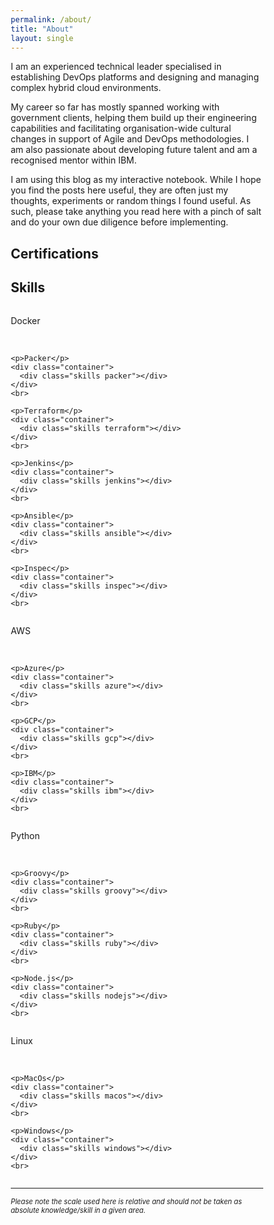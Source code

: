 ```yaml
---
permalink: /about/
title: "About"
layout: single
---
```


I am an experienced technical leader specialised in establishing DevOps platforms and designing and managing complex hybrid cloud environments.

My career so far has mostly spanned working with government clients, helping them build up their engineering capabilities and facilitating organisation-wide cultural changes in support of Agile and DevOps methodologies. I am also passionate about developing future talent and am a recognised mentor within IBM.

I am using this blog as my interactive notebook. While I hope you find the posts here useful, they are often just my thoughts, experiments or random things I found useful. As such, please take anything you read here with a pinch of salt and do your own due diligence before implementing.

## Certifications

<div data-iframe-width="150" data-iframe-height="270" data-share-badge-id="d3da7709-f37e-4e1f-ba94-94e563d2870f" data-share-badge-host="https://www.credly.com"></div><script type="text/javascript" async src="//cdn.credly.com/assets/utilities/embed.js"></script>

<div data-iframe-width="150" data-iframe-height="270" data-share-badge-id="4b0d411f-0692-41df-8f86-66a3ae7bea0a" data-share-badge-host="https://www.credly.com"></div><script type="text/javascript" async src="//cdn.credly.com/assets/utilities/embed.js"></script>

<div data-iframe-width="150" data-iframe-height="270" data-share-badge-id="234b5bb5-7867-4632-9fd8-6d818f8e610e" data-share-badge-host="https://www.credly.com"></div><script type="text/javascript" async src="//cdn.credly.com/assets/utilities/embed.js"></script>

<div data-iframe-width="150" data-iframe-height="270" data-share-badge-id="234b5bb5-7867-4632-9fd8-6d818f8e610e" data-share-badge-host="https://www.credly.com"></div><script type="text/javascript" async src="//cdn.credly.com/assets/utilities/embed.js"></script>

## Skills

<html>
<head>
<meta name="viewport" content="width=device-width, initial-scale=1">
<style>
* {box-sizing: border-box}

.container {
  width: 100%;
  background-color: #ddd;
  border-radius: 25px;
  border: 2px solid;
  border-color: #878383;
}

.skills {
  text-align: bottom;
  padding-top: 5px;
  padding-bottom: 5px;
  color: white;
  border-radius: 25px;
}

.terraform {width: 90%; background-color: #363535;}
.docker {width: 80%; background-color: #363535;}
.packer {width: 70%; background-color: #363535;}
.jenkins {width: 70%; background-color: #363535;}
.ansible {width: 70%; background-color: #363535;}
.inspec {width: 60%; background-color: #363535;}
.kitchenci {width: 50%; background-color: #363535;}

.python {width: 80%; background-color: #363535;}
.groovy {width: 60%; background-color: #363535;}
.ruby {width: 30%; background-color: #363535;}
.nodejs {width: 20%; background-color: #363535;}
.go {width: 20%; background-color: #363535;}

.aws {width: 80%; background-color: #3b7bf4;}
.azure {width: 40%; background-color: #3b7bf4;}
.gcp {width: 20%; background-color: #3b7bf4;}
.ibm {width: 10%; background-color: #3b7bf4;}

.linux {width: 80%; background-color: #3b7bf4;}
.macos {width: 80%; background-color: #3b7bf4;}
.windows {width: 60%; background-color: #3b7bf4;}

.excel {width: 80%; background-color: #363535;}
.ppt {width: 90%; background-color: #363535;}
.word {width: 80%; background-color: #363535;}

.polish {width: 80%; background-color: #363535;}
.english {width: 90%; background-color: #363535;}

.row {
  display: flex;
}

.column {
  flex: 25%;
  padding: 10px;
}
</style>
</head>
<body>

<div class="row">
  <div class="column">
    <p>Docker</p>
    <div class="container">
      <div class="skills docker"></div>
    </div>
    <br>

    <p>Packer</p>
    <div class="container">
      <div class="skills packer"></div>
    </div>
    <br>

    <p>Terraform</p>
    <div class="container">
      <div class="skills terraform"></div>
    </div>
    <br>

    <p>Jenkins</p>
    <div class="container">
      <div class="skills jenkins"></div>
    </div>
    <br>

    <p>Ansible</p>
    <div class="container">
      <div class="skills ansible"></div>
    </div>
    <br>

    <p>Inspec</p>
    <div class="container">
      <div class="skills inspec"></div>
    </div>
    <br>
  </div>
  <div class="column">
    <p>AWS</p>
    <div class="container">
      <div class="skills aws"></div>
    </div>
    <br>

    <p>Azure</p>
    <div class="container">
      <div class="skills azure"></div>
    </div>
    <br>

    <p>GCP</p>
    <div class="container">
      <div class="skills gcp"></div>
    </div>
    <br>

    <p>IBM</p>
    <div class="container">
      <div class="skills ibm"></div>
    </div>
    <br>
  </div>
  <div class="column">
    <p>Python</p>
    <div class="container">
      <div class="skills python"></div>
    </div>
    <br>

    <p>Groovy</p>
    <div class="container">
      <div class="skills groovy"></div>
    </div>
    <br>

    <p>Ruby</p>
    <div class="container">
      <div class="skills ruby"></div>
    </div>
    <br>

    <p>Node.js</p>
    <div class="container">
      <div class="skills nodejs"></div>
    </div>
    <br>
  </div>
  <div class="column">
    <p>Linux</p>
    <div class="container">
      <div class="skills linux"></div>
    </div>
    <br>

    <p>MacOs</p>
    <div class="container">
      <div class="skills macos"></div>
    </div>
    <br>

    <p>Windows</p>
    <div class="container">
      <div class="skills windows"></div>
    </div>
    <br>
  </div>
</div>

</body>
</html>

---
<span style="font-size:0.8em;">*Please note the scale used here is relative and should not be taken as absolute knowledge/skill in a given area.*</span>